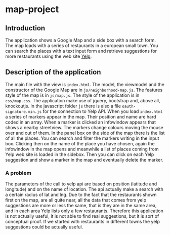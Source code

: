 # map-project
## Introduction
The application shows a Google Map and a side box with a search form. The map loads with a series of restaurants in a european small town. You can search the places with a text input form and retrieve suggestions for more restaurants using the web site [Yelp](https://www.yelp.com/).
## Description of the application
The main file with the view is `index.html`. The model, the viewmodel and the constructor of the Google Map are in `js/neighborhood-map.js`. The features style of the map is in `js/map.js`. The style of the application is in `css/map.css`.
The application make use of jquery, bootstrap and, above all, knockoutjs. In the javascript folder `js` there is also a file `oauth-signature.min.js` for the connection to Yelp API.
When you load `index.html` a series of markers appear in the map. Their position and name are hard coded in an array. When a marker is clicked an infowindow appears that shows a nearby streetview. The markers change colours moving the mouse over and out of them.
In the panel box on the side of the map there is the list of all the places. You can search and filter the markers writing in the input box. Clicking then on the name of the place you have chosen, again the infowindow in the map opens and meanwhile a list of places coming from Yelp web site is loaded in the sidebox. Then you can click on each Yelp suggestion and show a marker in the map and eventually delete the marker.
### A problem
The parameters of the call to yelp api are based on position (latitude and longitude) and on the name of location. The api actually make a search with a certain radius of lat and lng. Due to the fact that the restaurants shown first on the map, are all quite near, all the data that comes from yelp suggestions are more or less the same, that is they are in the same area, and in each area Yelp lists only a few restaurants.
Therefore this application is not actually useful, it is not able to find real suggestions, but it is sort of conceptual proof. If we started with restaurants in different towns the yelp suggestions could be actually useful.

